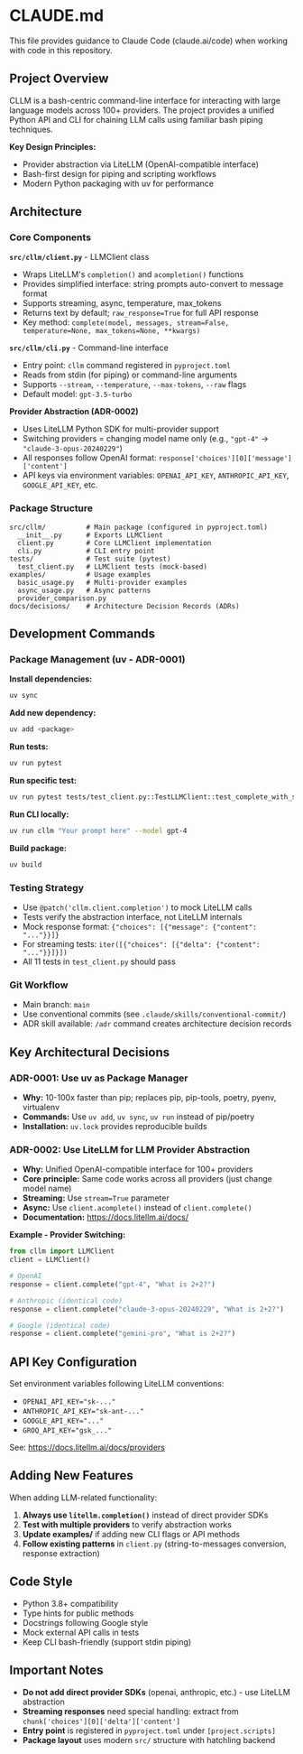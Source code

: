 # CLAUDE.md

This file provides guidance to Claude Code (claude.ai/code) when working with code in this repository.

## Project Overview

CLLM is a bash-centric command-line interface for interacting with large language models across 100+ providers. The project provides a unified Python API and CLI for chaining LLM calls using familiar bash piping techniques.

**Key Design Principles:**
- Provider abstraction via LiteLLM (OpenAI-compatible interface)
- Bash-first design for piping and scripting workflows
- Modern Python packaging with uv for performance

## Architecture

### Core Components

**`src/cllm/client.py`** - LLMClient class
- Wraps LiteLLM's `completion()` and `acompletion()` functions
- Provides simplified interface: string prompts auto-convert to message format
- Supports streaming, async, temperature, max_tokens
- Returns text by default; `raw_response=True` for full API response
- Key method: `complete(model, messages, stream=False, temperature=None, max_tokens=None, **kwargs)`

**`src/cllm/cli.py`** - Command-line interface
- Entry point: `cllm` command registered in `pyproject.toml`
- Reads from stdin (for piping) or command-line arguments
- Supports `--stream`, `--temperature`, `--max-tokens`, `--raw` flags
- Default model: `gpt-3.5-turbo`

**Provider Abstraction (ADR-0002)**
- Uses LiteLLM Python SDK for multi-provider support
- Switching providers = changing model name only (e.g., `"gpt-4"` → `"claude-3-opus-20240229"`)
- All responses follow OpenAI format: `response['choices'][0]['message']['content']`
- API keys via environment variables: `OPENAI_API_KEY`, `ANTHROPIC_API_KEY`, `GOOGLE_API_KEY`, etc.

### Package Structure

```
src/cllm/          # Main package (configured in pyproject.toml)
  __init__.py      # Exports LLMClient
  client.py        # Core LLMClient implementation
  cli.py           # CLI entry point
tests/             # Test suite (pytest)
  test_client.py   # LLMClient tests (mock-based)
examples/          # Usage examples
  basic_usage.py   # Multi-provider examples
  async_usage.py   # Async patterns
  provider_comparison.py
docs/decisions/    # Architecture Decision Records (ADRs)
```

## Development Commands

### Package Management (uv - ADR-0001)

**Install dependencies:**
```bash
uv sync
```

**Add new dependency:**
```bash
uv add <package>
```

**Run tests:**
```bash
uv run pytest
```

**Run specific test:**
```bash
uv run pytest tests/test_client.py::TestLLMClient::test_complete_with_string_message -v
```

**Run CLI locally:**
```bash
uv run cllm "Your prompt here" --model gpt-4
```

**Build package:**
```bash
uv build
```

### Testing Strategy

- Use `@patch('cllm.client.completion')` to mock LiteLLM calls
- Tests verify the abstraction interface, not LiteLLM internals
- Mock response format: `{"choices": [{"message": {"content": "..."}}]}`
- For streaming tests: `iter([{"choices": [{"delta": {"content": "..."}}]}])`
- All 11 tests in `test_client.py` should pass

### Git Workflow

- Main branch: `main`
- Use conventional commits (see `.claude/skills/conventional-commit/`)
- ADR skill available: `/adr` command creates architecture decision records

## Key Architectural Decisions

### ADR-0001: Use uv as Package Manager
- **Why:** 10-100x faster than pip; replaces pip, pip-tools, poetry, pyenv, virtualenv
- **Commands:** Use `uv add`, `uv sync`, `uv run` instead of pip/poetry
- **Installation:** `uv.lock` provides reproducible builds

### ADR-0002: Use LiteLLM for LLM Provider Abstraction
- **Why:** Unified OpenAI-compatible interface for 100+ providers
- **Core principle:** Same code works across all providers (just change model name)
- **Streaming:** Use `stream=True` parameter
- **Async:** Use `client.acomplete()` instead of `client.complete()`
- **Documentation:** https://docs.litellm.ai/docs/

**Example - Provider Switching:**
```python
from cllm import LLMClient
client = LLMClient()

# OpenAI
response = client.complete("gpt-4", "What is 2+2?")

# Anthropic (identical code)
response = client.complete("claude-3-opus-20240229", "What is 2+2?")

# Google (identical code)
response = client.complete("gemini-pro", "What is 2+2?")
```

## API Key Configuration

Set environment variables following LiteLLM conventions:
- `OPENAI_API_KEY="sk-..."`
- `ANTHROPIC_API_KEY="sk-ant-..."`
- `GOOGLE_API_KEY="..."`
- `GROQ_API_KEY="gsk_..."`

See: https://docs.litellm.ai/docs/providers

## Adding New Features

When adding LLM-related functionality:
1. **Always use `litellm.completion()`** instead of direct provider SDKs
2. **Test with multiple providers** to verify abstraction works
3. **Update examples/** if adding new CLI flags or API methods
4. **Follow existing patterns** in `client.py` (string-to-messages conversion, response extraction)

## Code Style

- Python 3.8+ compatibility
- Type hints for public methods
- Docstrings following Google style
- Mock external API calls in tests
- Keep CLI bash-friendly (support stdin piping)

## Important Notes

- **Do not add direct provider SDKs** (openai, anthropic, etc.) - use LiteLLM abstraction
- **Streaming responses** need special handling: extract from `chunk['choices'][0]['delta']['content']`
- **Entry point** is registered in `pyproject.toml` under `[project.scripts]`
- **Package layout** uses modern `src/` structure with hatchling backend
